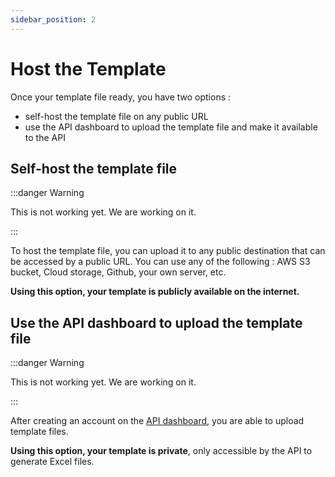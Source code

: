 ```yaml
---
sidebar_position: 2
---
```


# Host the Template

Once your template file ready, you have two options :

- self-host the template file on any public URL
- use the API dashboard to upload the template file and make it available to the API

## Self-host the template file

:::danger Warning

This is not working yet. We are working on it.

:::

To host the template file, you can upload it to any public destination that can be accessed by a public URL. You can use
any of the following : AWS S3 bucket, Cloud storage, Github, your own server, etc.

**Using this option, your template is publicly available on the internet.**

## Use the API dashboard to upload the template file

:::danger Warning

This is not working yet. We are working on it.

:::

After creating an account on the [API dashboard](https://api.jsontoxlsx.com/), you are able to upload template files.

**Using this option, your template is private**, only accessible by the API to generate Excel files.
